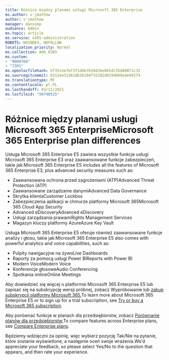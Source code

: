 ```yaml
---
title: Różnice między planami usługi Microsoft 365 Enterprise
ms.author: v-jmathew
author: v-jmathew
manager: dansimp
audience: Admin
ms.topic: article
ms.service: o365-administration
ROBOTS: NOINDEX, NOFOLLOW
localization_priority: Normal
ms.collection: Adm_O365
ms.custom:
- "9000760"
- "7391"
ms.openlocfilehash: bf35cee7bf3f1d6b761043be865dc35d80071c32
ms.sourcegitcommit: 6312ee31561db36104f32282d019d069ede69174
ms.translationtype: MT
ms.contentlocale: pl-PL
ms.lasthandoff: 03/11/2021
ms.locfileid: "50748525"
---
```

# <a name="microsoft-365-enterprise-plan-differences"></a><span data-ttu-id="5ebbd-102">Różnice między planami usługi Microsoft 365 Enterprise</span><span class="sxs-lookup"><span data-stu-id="5ebbd-102">Microsoft 365 Enterprise plan differences</span></span>

<span data-ttu-id="5ebbd-103">Usługa Microsoft 365 Enterprise E5 zawiera wszystkie funkcje usługi Microsoft 365 Enterprise E3 oraz zaawansowane funkcje zabezpieczeń, takie jak:</span><span class="sxs-lookup"><span data-stu-id="5ebbd-103">Microsoft 365 Enterprise E5 includes all the features of Microsoft 365 Enterprise E3, plus advanced security measures such as:</span></span>

- <span data-ttu-id="5ebbd-104">Zaawansowana ochrona przed zagrożeniami (ATP)</span><span class="sxs-lookup"><span data-stu-id="5ebbd-104">Advanced Threat Protection (ATP)</span></span>
- <span data-ttu-id="5ebbd-105">Zaawansowane zarządzanie danymi</span><span class="sxs-lookup"><span data-stu-id="5ebbd-105">Advanced Data Governance</span></span>
- <span data-ttu-id="5ebbd-106">Skrytka klienta</span><span class="sxs-lookup"><span data-stu-id="5ebbd-106">Customer Lockbox</span></span>
- <span data-ttu-id="5ebbd-107">Zabezpieczenia aplikacji w chmurze platformy Microsoft 365</span><span class="sxs-lookup"><span data-stu-id="5ebbd-107">Microsoft 365 Cloud App Security</span></span>
- <span data-ttu-id="5ebbd-108">Advanced eDiscovery</span><span class="sxs-lookup"><span data-stu-id="5ebbd-108">Advanced eDiscovery</span></span>
- <span data-ttu-id="5ebbd-109">Usługi zarządzania prawami</span><span class="sxs-lookup"><span data-stu-id="5ebbd-109">Rights Management Services</span></span>
- <span data-ttu-id="5ebbd-110">Magazyn kluczy platformy Azure</span><span class="sxs-lookup"><span data-stu-id="5ebbd-110">Azure Key Vault</span></span>

<span data-ttu-id="5ebbd-111">Usługa Microsoft 365 Enterprise E5 oferuje również zaawansowane funkcje analizy i głosu, takie jak:</span><span class="sxs-lookup"><span data-stu-id="5ebbd-111">Microsoft 365 Enterprise E5 also comes with powerful analytics and voice capabilities, such as:</span></span>

- <span data-ttu-id="5ebbd-112">Pulpity nawigacyjne na żywo</span><span class="sxs-lookup"><span data-stu-id="5ebbd-112">Live Dashboards</span></span>
- <span data-ttu-id="5ebbd-113">Raporty za pomocą usługi Power BI</span><span class="sxs-lookup"><span data-stu-id="5ebbd-113">Reports with Power BI</span></span>
- <span data-ttu-id="5ebbd-114">Modern Voice</span><span class="sxs-lookup"><span data-stu-id="5ebbd-114">Modern Voice</span></span>
- <span data-ttu-id="5ebbd-115">Konferencje głosowe</span><span class="sxs-lookup"><span data-stu-id="5ebbd-115">Audio Conferencing</span></span>
- <span data-ttu-id="5ebbd-116">Spotkania online</span><span class="sxs-lookup"><span data-stu-id="5ebbd-116">Online Meetings</span></span>

<span data-ttu-id="5ebbd-117">Aby dowiedzieć się więcej o platformie Microsoft 365 Enterprise E5 lub zapisać się na subskrypcję wersji próbnej, zobacz Wypróbowanie lub [zakup subskrypcji platformy Microsoft 365.](https://go.microsoft.com/fwlink/?linkid=2099673)</span><span class="sxs-lookup"><span data-stu-id="5ebbd-117">To learn more about Microsoft 365 Enterprise E5 or to sign up for a trial subscription, see [Try or buy a Microsoft 365 subscription](https://go.microsoft.com/fwlink/?linkid=2099673).</span></span>

<span data-ttu-id="5ebbd-118">Aby porównać funkcje w planach dla przedsiębiorstw, zobacz [Porównanie planów dla przedsiębiorstw.](https://go.microsoft.com/fwlink/?linkid=2097200)</span><span class="sxs-lookup"><span data-stu-id="5ebbd-118">To compare features across Enterprise plans, see [Compare Enterprise plans](https://go.microsoft.com/fwlink/?linkid=2097200).</span></span>

<span data-ttu-id="5ebbd-119">Będziemy wdzięczni za opinię, więc wybierz pozycję Tak/Nie na pytanie, które zostanie wyświetlone, a następnie oceń swoje wrażenia.</span><span class="sxs-lookup"><span data-stu-id="5ebbd-119">We'd appreciate your feedback, so please select Yes/No to the question that appears, and then rate your experience.</span></span>
